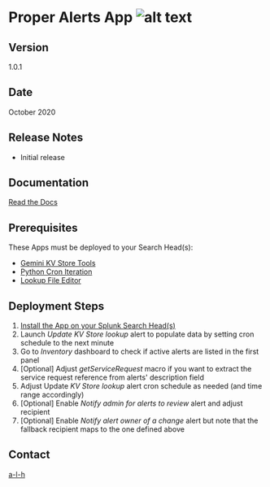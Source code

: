 #	Proper Alerts App ![alt text](https://github.com/a-l-h/splunk-app-proper-alerts-doc/blob/master/doc/img/logo.svg)


##	Version


1.0.1


##	Date


October 2020


##	Release Notes


- Initial release


##	Documentation


[Read the Docs](https://splunk-proper-alerts.rtfd.io)


##	Prerequisites


These Apps must be deployed to your Search Head(s):

- [Gemini KV Store Tools](https://splunkbase.splunk.com/app/3536/)
- [Python Cron Iteration](https://splunkbase.splunk.com/app/4027/)
- [Lookup File Editor](https://splunkbase.splunk.com/app/1724/)


##	Deployment Steps


1.	[Install the App on your Splunk Search Head(s)](https://docs.splunk.com/Documentation/Splunk/latest/Admin/Deployappsandadd-ons#Deployment_architectures)
2.	Launch *Update KV Store lookup* alert to populate data by setting cron schedule to the next minute
3.	Go to *Inventory* dashboard to check if active alerts are listed in the first panel
4.	[Optional] Adjust *getServiceRequest* macro if you want to extract the service request reference from alerts' description field
5.	Adjust Update *KV Store lookup* alert cron schedule as needed (and time range accordingly)
7.	[Optional] Enable *Notify admin for alerts to review* alert and adjust recipient
8.	[Optional] Enable *Notify alert owner of a change* alert but note that the fallback recipient maps to the one defined above


##	Contact


[a-l-h](https://github.com/a-l-h)


